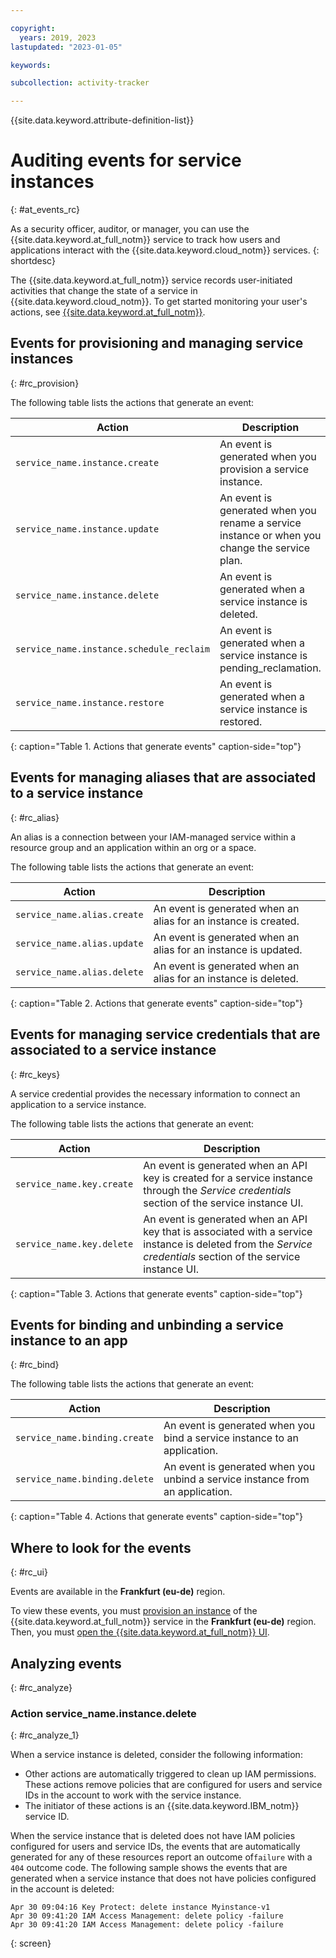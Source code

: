 ```yaml
---

copyright:
  years: 2019, 2023
lastupdated: "2023-01-05"

keywords:

subcollection: activity-tracker

---
```


{{site.data.keyword.attribute-definition-list}}

# Auditing events for service instances
{: #at_events_rc}

As a security officer, auditor, or manager, you can use the {{site.data.keyword.at_full_notm}} service to track how users and applications interact with the {{site.data.keyword.cloud_notm}} services.
{: shortdesc}

The {{site.data.keyword.at_full_notm}} service records user-initiated activities that change the state of a service in {{site.data.keyword.cloud_notm}}. To get started monitoring your user's actions, see [{{site.data.keyword.at_full_notm}}](/docs/services/activity-tracker?topic=activity-tracker-getting-started#getting-started).


## Events for provisioning and managing service instances
{: #rc_provision}

The following table lists the actions that generate an event:

| Action                                   | Description |
|------------------------------------------|---------|
| `service_name.instance.create`           | An event is generated when you provision a service instance. |
| `service_name.instance.update`           | An event is generated when you rename a service instance or when you change the service plan. |
| `service_name.instance.delete`           | An event is generated when a service instance is deleted. |
| `service_name.instance.schedule_reclaim` | An event is generated when a service instance is pending_reclamation. |
| `service_name.instance.restore`          | An event is generated when a service instance is restored. |
{: caption="Table 1. Actions that generate events" caption-side="top"}


##  Events for managing aliases that are associated to a service instance
{: #rc_alias}

An alias is a connection between your IAM-managed service within a resource group and an application within an org or a space.

The following table lists the actions that generate an event:

| Action                         | Description |
|--------------------------------|---------|
| `service_name.alias.create` | An event is generated when an alias for an instance is created. |
| `service_name.alias.update` | An event is generated when an alias for an instance is updated. |
| `service_name.alias.delete` | An event is generated when an alias for an instance is deleted. |
{: caption="Table 2. Actions that generate events" caption-side="top"}


##  Events for managing service credentials that are associated to a service instance
{: #rc_keys}

A service credential provides the necessary information to connect an application to a service instance.

The following table lists the actions that generate an event:

| Action                         | Description |
|--------------------------------|---------|
| `service_name.key.create` | An event is generated when an API key is created for a service instance through the *Service credentials* section of the service instance UI. |
| `service_name.key.delete` | An event is generated when an API key that is associated with a service instance is deleted from the *Service credentials* section of the service instance UI. |
{: caption="Table 3. Actions that generate events" caption-side="top"}



##  Events for binding and unbinding a service instance to an app
{: #rc_bind}

The following table lists the actions that generate an event:

| Action                         | Description |
|--------------------------------|---------|
| `service_name.binding.create` | An event is generated when you bind a service instance to an application. |
| `service_name.binding.delete` | An event is generated when you unbind a service instance from an application. |
{: caption="Table 4. Actions that generate events" caption-side="top"}



## Where to look for the events
{: #rc_ui}

Events are available in the **Frankfurt (eu-de)** region.

To view these events, you must [provision an instance](/docs/services/activity-tracker?topic=activity-tracker-provision#provision) of the {{site.data.keyword.at_full_notm}} service in the **Frankfurt (eu-de)** region. Then, you must [open the {{site.data.keyword.at_full_notm}} UI](/docs/activity-tracker?topic=activity-tracker-launch#launch_cloud_ui).



## Analyzing events
{: #rc_analyze}

### Action service_name.instance.delete
{: #rc_analyze_1}

When a service instance is deleted, consider the following information:
* Other actions are automatically triggered to clean up IAM permissions. These actions remove policies that are configured for users and service IDs in the account to work with the service instance.
* The initiator of these actions is an {{site.data.keyword.IBM_notm}} service ID.


When the service instance that is deleted does not have IAM policies configured for users and service IDs, the events that are automatically generated for any of these resources report an outcome of`failure` with a `404` outcome code. The following sample shows the events that are generated when a service instance that does not have policies configured in the account is deleted:

```text
Apr 30 09:04:16 Key Protect: delete instance Myinstance-v1
Apr 30 09:41:20 IAM Access Management: delete policy -failure
Apr 30 09:41:20 IAM Access Management: delete policy -failure
```
{: screen}
